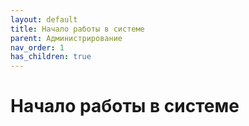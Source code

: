 ```yaml
---
layout: default
title: Начало работы в системе
parent: Администрирование
nav_order: 1
has_children: true
---
```


# Начало работы в системе
